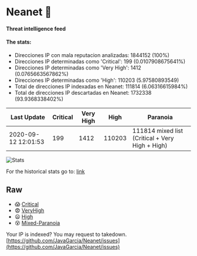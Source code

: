 # Neanet :hocho:
#### Threat intelligence feed
#### The stats:

- Direcciones IP con mala reputacion analizadas: 1844152 (100%)
- Direcciones IP determinadas como 'Critical':  199 (0.0107908675641%)
- Direcciones IP determinadas como 'Very High':  1412 (0.0765663567862%)
- Direcciones IP determinadas como 'High':  110203 (5.97580893549)
- Total de direcciones IP indexadas en Neanet:  111814 (6.06316615984%)
- Total de direcciones IP descartadas en Neanet:  1732338 (93.9368338402%)

| Last Update | Critical | Very High | High | Paranoia |
| --- | --- | --- | --- | --- |
| 2020-09-12 12:01:53 | 199 | 1412 | 110203 | 111814 mixed list (Critical + Very High + High)|

![Stats](https://docs.google.com/spreadsheets/d/e/2PACX-1vSnaNMIXVabIpDJjufMlzH7poXnshF3mgd8Is1g9ytUEzVsP5my4Trn8f-xkoLLQ38xpL3HtmUexLo6/pubchart?oid=501124687&format=image)

For the historical stats go to: [link](/stats.csv)
## Raw
- :scream: [Critical](https://raw.githubusercontent.com/JavaGarcia/Neanet/master/blacklists/neanet_critical.txt)
- :fearful: [VeryHigh](https://raw.githubusercontent.com/JavaGarcia/Neanet/master/blacklists/neanet_veryHigh.txtt)
- :frowning: [High](https://raw.githubusercontent.com/JavaGarcia/Neanet/master/blacklists/neanet_high.txt)
- :dizzy_face: [Mixed-Paranoia](https://raw.githubusercontent.com/JavaGarcia/Neanet/master/blacklists/neanet_all.txt)


Your IP is indexed? You may request to takedown. [https://github.com/JavaGarcia/Neanet/issues](https://github.com/JavaGarcia/Neanet/issues)





























































































































































































































































































































































































































































































































































































































































































































































